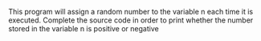  This program will assign a random number to the variable n each time it is executed. Complete the source code in order to print whether the number stored in the variable n is positive or negative 
